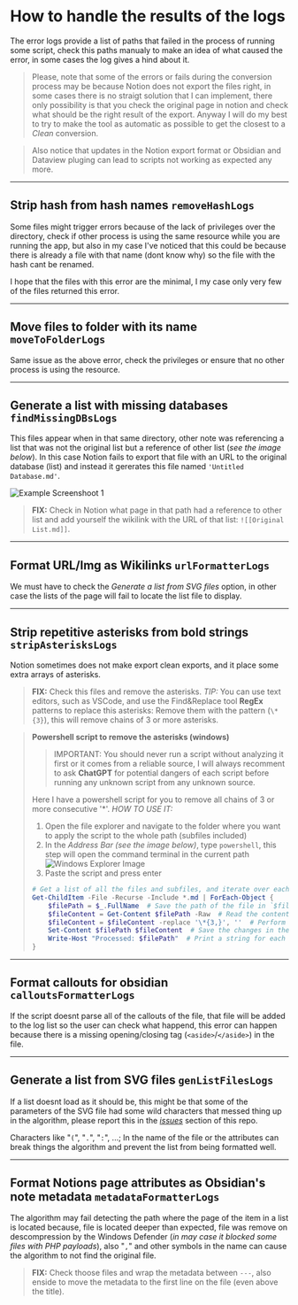 
# How to handle the results of the logs

The error logs provide a list of paths that failed in the process of running some script, check this paths manualy to make an idea of what caused the error, in some cases the log gives a hind about it.

> Please, note that some of the errors or fails during the conversion process may be because Notion does not export the files right, in some cases there is no straigt solution that I can implement, there only possibility is that you check the original page in notion and check what should be the right result of the export. Anyway I will do my best to try to make the tool as automatic as possible to get the closest to a *Clean* conversion.

> Also notice that updates in the Notion export format or Obsidian and Dataview pluging can lead to scripts not working as expected any more.


--------------------

## Strip hash from hash names `removeHashLogs`

Some files might trigger errors because of the lack of privileges over the directory, check if other process is using the same resource while you are running the app, but also in my case I've noticed that this could be because there is already a file with that name (dont know why) so the file with the hash cant be renamed.

I hope that the files with this error are the minimal, I my case only very few of the files returned this error.

--------------------



## Move files to folder with its name `moveToFolderLogs`

Same issue as the above error, check the privileges or ensure that no other process is using the resource.

--------------------


## Generate a list with missing databases `findMissingDBsLogs`

This files appear when in that same directory, other note was referencing a list that was not the original list but a reference of other list (*see the image below*). In this case Notion fails to export that file with an URL to the original database (list) and instead it gererates this file named `'Untitled Database.md'`.

![Example Screenshoot 1](https://i.gyazo.com/e6d9d57ab8f4b98047c3700e5a80f6e2.png)

> **FIX:** Check in Notion what page in that path had a reference to other list and add yourself the wikilink with the URL of that list: `![[Original List.md]]`.

--------------------


## Format URL/Img as Wikilinks `urlFormatterLogs`

We must have to check the *Generate a list from SVG files* option, in other case the lists of the page will fail to locate the list file to display.

--------------------


## Strip repetitive asterisks from bold strings `stripAsterisksLogs`

Notion sometimes does not make export clean exports, and it place some extra arrays of asterisks. 

> **FIX:** Check this files and remove the asterisks.
> *TIP:* You can use text editors, such as VSCode, and use the Find&Replace tool **RegEx** patterns to replace this asterisks: Remove them with the pattern (`\*{3}`), this will remove chains of 3 or more asterisks.

> **Powershell script to remove the asterisks (windows)**
>
> > IMPORTANT: You should never run a script without analyzing it first or it comes from a reliable source, I will always recomment to ask **ChatGPT** for potential dangers of each script before running any unknown script from any unknown source.
> 
> Here I have a powershell script for you to remove all chains of 3 or more consecutive '*'.
> *HOW TO USE IT:*
> 1. Open the file explorer and navigate to the folder where you want to apply the script to the whole path (subfiles included)
> 2. In the *Address Bar (see the image below)*, type `powershell`, this step will open the command terminal in the current path 
>   ![Windows Explorer Image](https://www.teachucomp.com/wp-content/uploads/blog-5-6-2022-fileexplorerinwindows11.png)
> 3. Paste the script and press enter
> 
> ```powershell
> # Get a list of all the files and subfiles, and iterate over each one
> Get-ChildItem -File -Recurse -Include *.md | ForEach-Object {
>     $filePath = $_.FullName  # Save the path of the file in `$filePath`
>     $fileContent = Get-Content $filePath -Raw  # Read the content of the file and save it at `$fileContent`
>     $fileContent = $fileContent -replace '\*{3,}', ''  # Perform the replace using RegEx patterns
>     Set-Content $filePath $fileContent  # Save the changes in the file
>     Write-Host "Processed: $filePath"  # Print a string for each file processed (dont panic when your screen gets flooded with lots of log messages like this)
> } 
> ```

--------------------


## Format callouts for obsidian `calloutsFormatterLogs`

If the script doesnt parse all of the callouts of the file, that file will be added to the log list so the user can check what happend, this error can happen because there is a missing opening/closing tag (`<aside>`/`</aside>`) in the file.

--------------------

## Generate a list from SVG files `genListFilesLogs`

If a list doesnt load as it should be, this might be that some of the parameters of the SVG file had some wild characters that messed thing up in the algorithm, please report this in the *[issues](https://github.com/PortiESP/Notion2Obsidian/issues)* section of this repo.

Characters like "`(`", "`.`", "`:`", ...; In the name of the file or the attributes can break things the algorithm and prevent the list from being formatted well.

--------------------

## Format Notions page attributes as Obsidian's note metadata `metadataFormatterLogs`

The algorithm may fail detecting the path where the page of the item in a list is located because, file is located deeper than expected, file was remove on descompression by the Windows Defender (*in may case it blocked some files with PHP payloads*), also "`,`" and other symbols in the name can cause the algorithm to not find the original file.

> **FIX:** Check thoose files and wrap the metadata between `---`, also enside to move the metadata to the first line on the file (even above the title).
